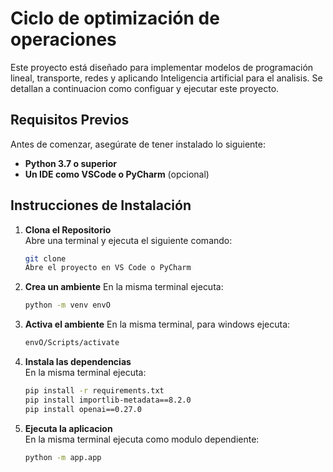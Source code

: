 # Ciclo de optimización de operaciones

Este proyecto está diseñado para implementar modelos de programación lineal, transporte, redes y aplicando Inteligencia artificial para el analisis. Se detallan a continuacion como configuar y ejecutar este proyecto.

## Requisitos Previos

Antes de comenzar, asegúrate de tener instalado lo siguiente:

- **Python 3.7 o superior**
- **Un IDE como VSCode o PyCharm** (opcional)

## Instrucciones de Instalación

1. **Clona el Repositorio**  
   Abre una terminal y ejecuta el siguiente comando:
   ```bash
   git clone
   Abre el proyecto en VS Code o PyCharm
   ```
2. **Crea un ambiente**
   En la misma terminal ejecuta:
   ```bash
   python -m venv envO
   ```
3. **Activa el ambiente**
   En la misma terminal, para windows ejecuta:
   ```bash
   envO/Scripts/activate
   ```
4. **Instala las dependencias**  
   En la misma terminal ejecuta:
   ```bash
   pip install -r requirements.txt
   pip install importlib-metadata==8.2.0
   pip install openai==0.27.0
   ```
5. **Ejecuta la aplicacion**  
   En la misma terminal ejecuta como modulo dependiente:
   ```bash
   python -m app.app
   ```

